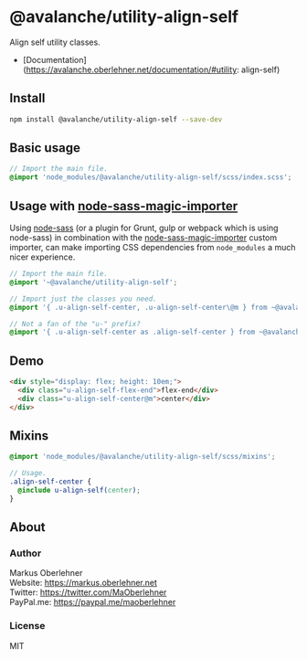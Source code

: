 # @avalanche/utility-align-self
Align self utility classes.

- [Documentation](https://avalanche.oberlehner.net/documentation/#utility: align-self)

## Install
```bash
npm install @avalanche/utility-align-self --save-dev
```

## Basic usage
```scss
// Import the main file.
@import 'node_modules/@avalanche/utility-align-self/scss/index.scss';
```

## Usage with [node-sass-magic-importer](https://github.com/maoberlehner/node-sass-magic-importer)
Using [node-sass](https://github.com/sass/node-sass) (or a plugin for Grunt, gulp or webpack which is using node-sass) in combination with the [node-sass-magic-importer](https://github.com/maoberlehner/node-sass-magic-importer) custom importer, can make importing CSS dependencies from `node_modules` a much nicer experience.

```scss
// Import the main file.
@import '~@avalanche/utility-align-self';

// Import just the classes you need.
@import '{ .u-align-self-center, .u-align-self-center\@m } from ~@avalanche/utility-align-self';

// Not a fan of the "u-" prefix?
@import '{ .u-align-self-center as .align-self-center } from ~@avalanche/utility-align-self';
```

## Demo
```html
<div style="display: flex; height: 10em;">
  <div class="u-align-self-flex-end">flex-end</div>
  <div class="u-align-self-center@m">center</div>
</div>
```

## Mixins
```scss
@import 'node_modules/@avalanche/utility-align-self/scss/mixins';

// Usage.
.align-self-center {
  @include u-align-self(center);
}
```

## About
### Author
Markus Oberlehner  
Website: https://markus.oberlehner.net  
Twitter: https://twitter.com/MaOberlehner  
PayPal.me: https://paypal.me/maoberlehner

### License
MIT
